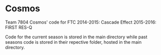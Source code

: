 # Cosmos
Team 7804 Cosmos' code for FTC
2014-2015: Cascade Effect
2015-2016: FIRST RES-Q

Code for the current season is stored in the main directory while past seasons code is stored in their repective folder, hosted in the main directory.
